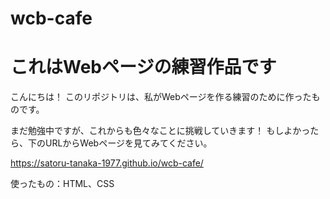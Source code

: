 # wcb-cafe
# これはWebページの練習作品です

こんにちは！
このリポジトリは、私がWebページを作る練習のために作ったものです。

まだ勉強中ですが、これからも色々なことに挑戦していきます！
もしよかったら、下のURLからWebページを見てみてください。

https://satoru-tanaka-1977.github.io/wcb-cafe/

使ったもの：HTML、CSS
